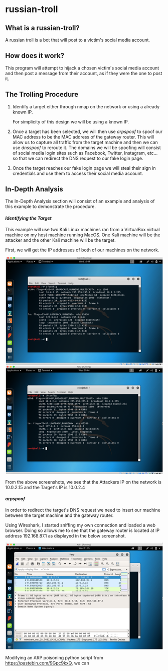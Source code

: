 # russian-troll
## What is a russian-troll?
A russian troll is a bot that will post to a victim's social media account.
## How does it work?
This program will attempt to hijack a chosen victim's social media account and then post a message from their account, as if they were the one to post it. 

## The Trolling Procedure
1. Identify a target either through nmap on the network or using a already known IP.
    
   For simplicity of this design we will be using a known IP. 
   
2. Once a target has been selected, we will then use _arpspoof_ to spoof our MAC address to be the MAC address of the gateway router. This will allow us to capture all traffic from the target machine and then we can use _dnsspoof_ to reroute it. The domains we will be spoofing will consist of social media login sites such as Facebook, Twitter, Instagram, etc... so that we can redirect the DNS request to our fake login page.

3. Once the target reaches our fake login page we will steal their sign in credentials and use them to access their social media account. 

## In-Depth Analysis
The In-Depth Analysis section will consist of an example and analysis of this example to demonstrate the procedure.
#### _Identifying the Target_
This example will use two Kali Linux machines ran from a VirtualBox virtual machine on my host machine running MacOS. One Kali machine will be the attacker and the other Kali machine will be the target.

First, we will get the IP addresses of both of our machines on the network. 
<p align="center">
<img src="img/ip_2.png?raw=true" width="500">
<img src="img/ip_1.png?raw=true" width="500">
</p>
From the above screenshots, we see that the Attackers IP on the network is 10.0.2.15
and the Target's IP is 10.0.2.4

#### _arpspoof_
In order to redirect the target's DNS request we need to insert our machine between the target machine and the gateway router. 

Using Wireshark, I started sniffing my own connection and loaded a web browser. Doing so allows me to see that the gateway router is located at IP address 192.168.87.1 as displayed in the below screenshot.

<p align="center">
<img src="img/gateway.png?raw=true" width="500">
</p>

Modifying an ARP poisoning python script from https://pastebin.com/9Gpc9kxQ, we can 